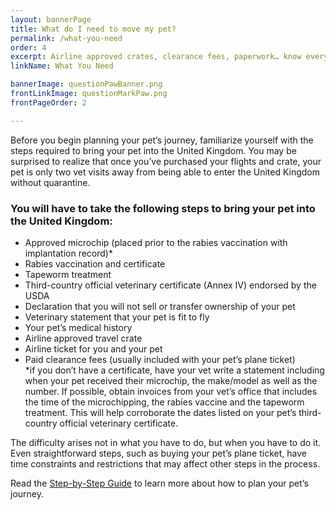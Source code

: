 ```yaml
---
layout: bannerPage
title: What do I need to move my pet?
permalink: /what-you-need
order: 4
excerpt: Airline approved crates, clearance fees, paperwork… know everything you’ll need to move your pet overseas
linkName: What You Need

bannerImage: questionPawBanner.png
frontLinkImage: questionMarkPaw.png
frontPageOrder: 2

---
```


Before you begin planning your pet’s journey, familiarize yourself with the steps required to bring your pet into the United Kingdom.  You may be surprised to realize that once you’ve purchased your flights and crate, your pet is only two vet visits away from being able to enter the United Kingdom without quarantine.
<h3>You will have to take the following steps to bring your pet into the United Kingdom:</h3>
<ul class="bold-list">
	<li>Approved microchip (placed prior to the rabies vaccination with implantation record)*</li>
	<li>Rabies vaccination and certificate</li>
	<li>Tapeworm treatment</li>
	<li>Third-country official veterinary certificate (Annex IV) endorsed by the USDA</li>
	<li>Declaration that you will not sell or transfer ownership of your pet</li>
	<li>Veterinary statement that your pet is fit to fly</li>
	<li>Your pet’s medical history</li>
	<li>Airline approved travel crate</li>
	<li>Airline ticket for you and your pet</li>
	<li>Paid clearance fees (usually included with your pet’s plane ticket)</li>
	<div class="subscript">
		*if you don’t have a certificate, have your vet write a statement including when your pet received their microchip, the make/model as well as the number.  If possible, obtain invoices from your vet’s office that includes the time of the microchipping, the rabies vaccine and the tapeworm treatment.  This will help corroborate the dates listed on your pet’s third-country official veterinary certificate. 
	</div>
</ul>

The difficulty arises not in what you have to do, but when you have to do it.  Even straightforward steps, such as buying your pet’s plane ticket, have time constraints and restrictions that may affect other steps in the process.  

Read the <a href="/step-by-step-walkthrough">Step-by-Step Guide</a> to learn more about how to plan your pet’s journey.
